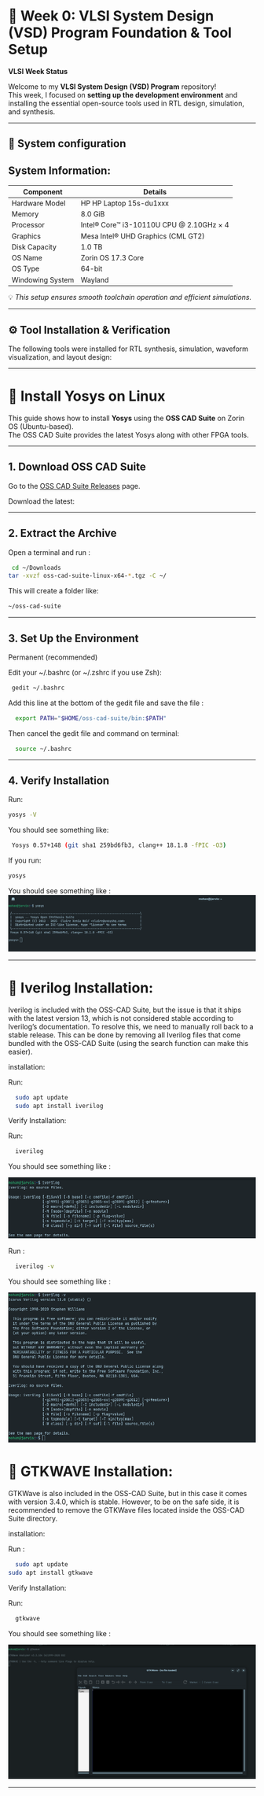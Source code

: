 # 🚀 Week 0: VLSI System Design (VSD) Program Foundation & Tool Setup  

**VLSI Week Status**  

Welcome to my **VLSI System Design (VSD) Program** repository!  
This week, I focused on **setting up the development environment** and installing the essential open-source tools used in RTL design, simulation, and synthesis.  

---

## 🎯 System configuration 
## System Information:

| **Component**     | **Details**                                   |
|--------------------|-----------------------------------------------|
| Hardware Model     | HP HP Laptop 15s-du1xxx                      |
| Memory             | 8.0 GiB                                      |
| Processor          | Intel® Core™ i3-10110U CPU @ 2.10GHz × 4     |
| Graphics           | Mesa Intel® UHD Graphics (CML GT2)           |
| Disk Capacity      | 1.0 TB                                       |
| OS Name            | Zorin OS 17.3 Core                           |
| OS Type            | 64-bit                                       |
| Windowing System   | Wayland                                      |

💡 *This setup ensures smooth toolchain operation and efficient simulations.*  

---

## ⚙️ Tool Installation & Verification  

The following tools were installed for RTL synthesis, simulation, waveform visualization, and layout design:  

---

 # 🧠 Install Yosys on Linux

This guide shows how to install **Yosys** using the **OSS CAD Suite** on Zorin OS (Ubuntu-based).  
The OSS CAD Suite provides the latest Yosys along with other FPGA tools.

---

## 1. Download OSS CAD Suite
Go to the [OSS CAD Suite Releases](https://github.com/YosysHQ/oss-cad-suite-build/releases) page.  

Download the latest:


---

## 2. Extract the Archive
  Open a terminal and run :
  ```bash
   cd ~/Downloads
tar -xvzf oss-cad-suite-linux-x64-*.tgz -C ~/

  ```
  This will create a folder like:
  ```bash
  ~/oss-cad-suite
  ```
---
## 3. Set Up the Environment
  Permanent (recommended)

  Edit your ~/.bashrc (or ~/.zshrc if you use Zsh):
   ```bash
    gedit ~/.bashrc
   ```

  Add this line at the bottom of the gedit file and save the file  :
  ```bash
    export PATH="$HOME/oss-cad-suite/bin:$PATH"
  ```


  Then cancel the gedit file and command on terminal:
  ```bash
    source ~/.bashrc
  ```
---
## 4. Verify Installation

   Run:
   ```bash
   yosys -V
   ```

  You should see something like:
  ```bash
   Yosys 0.57+148 (git sha1 259bd6fb3, clang++ 18.1.8 -fPIC -O3)
  ```

  If you run:
  ```bash
  yosys
  ```
  You should see something like :
      ![yosys](week_0/yosys.png)

---

 # 🧠 Iverilog Installation:
 
 Iverilog is included with the OSS-CAD Suite, but the issue is that it ships with the latest version 13, which is not considered stable according to   Iverilog’s documentation.
 To resolve this, we need to manually roll back to a stable release. This can be done by removing all Iverilog files that come bundled with the OSS-CAD Suite (using the search function can make this easier).
 
 installation:
 
 Run:
 ```bash
   sudo apt update
   sudo apt install iverilog
  ```
 Verify Installation:

 Run:
 ```bash
   iverilog
  ```
You should see something like :

 ![iverlog](week_0/iverilog0.png)
 
 Run :
 
 ```bash
   iverilog -v
  ```
You should see something like :

![iverlog](week_0/iverilog-v(satble).png)
 
 # 🧠 GTKWAVE Installation:
 
 GTKWave is also included in the OSS-CAD Suite, but in this case it comes with version 3.4.0, which is stable.
 However, to be on the safe side, it is recommended to remove the GTKWave files located inside the OSS-CAD Suite directory.
 
installation: 

Run :
```bash
  sudo apt update
sudo apt install gtkwave
```
Verify Installation:

Run:
```bash
  gtkwave
```
You should see something like :

![gtkwave](week_0/gtkwave0.png)

---
